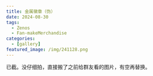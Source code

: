 ```yaml
---
title: 金属徽章（伪）
date: 2024-08-30
tags:
  - Zenos
  - Fan-makeMerchandise
categories:
  - [gallery]
featured_image: /img/241128.png
---
```


已截。没仔细拍，直接搬了之前给群友看的图片，有空再替换。